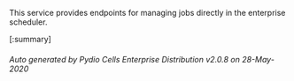 






This service provides endpoints for managing jobs directly in the enterprise scheduler.

[:summary]

###### Auto generated by Pydio Cells Enterprise Distribution v2.0.8 on 28-May-2020
